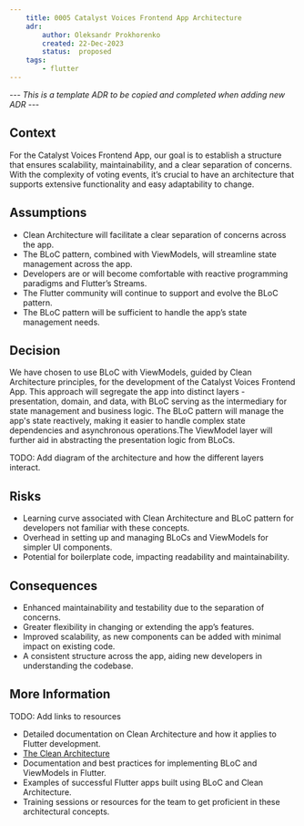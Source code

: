 ```yaml
---
    title: 0005 Catalyst Voices Frontend App Architecture
    adr:
        author: Oleksandr Prokhorenko
        created: 22-Dec-2023
        status:  proposed
    tags:
        - flutter
---
```


--- *This is a template ADR to be copied and completed when adding new ADR* ---

## Context

For the Catalyst Voices Frontend App, our goal is to establish a structure that ensures scalability,
maintainability, and a clear separation of concerns. With the complexity of voting events,
it’s crucial to have an architecture that supports extensive functionality and easy adaptability to change.

## Assumptions

* Clean Architecture will facilitate a clear separation of concerns across the app.
* The BLoC pattern, combined with ViewModels, will streamline state management across the app.
* Developers are or will become comfortable with reactive programming paradigms and Flutter’s Streams.
* The Flutter community will continue to support and evolve the BLoC pattern.
* The BLoC pattern will be sufficient to handle the app’s state management needs.

## Decision

We have chosen to use BLoC with ViewModels, guided by Clean Architecture principles,
for the development of the Catalyst Voices Frontend App. This approach will segregate the app into distinct layers - presentation, domain, and data, with BLoC serving as the intermediary for state management and business logic.
The BLoC pattern will manage the app's state reactively, making it easier to handle complex state dependencies and asynchronous operations.The ViewModel layer will further aid in abstracting the presentation logic from BLoCs.

TODO: Add diagram of the architecture and how the different layers interact.

## Risks

* Learning curve associated with Clean Architecture and BLoC pattern for developers not familiar with these concepts.
* Overhead in setting up and managing BLoCs and ViewModels for simpler UI components.
* Potential for boilerplate code, impacting readability and maintainability.

## Consequences

* Enhanced maintainability and testability due to the separation of concerns.
* Greater flexibility in changing or extending the app’s features.
* Improved scalability, as new components can be added with minimal impact on existing code.
* A consistent structure across the app, aiding new developers in understanding the codebase.

## More Information

TODO: Add links to resources

* Detailed documentation on Clean Architecture and how it applies to Flutter development.
* [The Clean Architecture](https://blog.cleancoder.com/uncle-bob/2012/08/13/the-clean-architecture.html)
* Documentation and best practices for implementing BLoC and ViewModels in Flutter.
* Examples of successful Flutter apps built using BLoC and Clean Architecture.
* Training sessions or resources for the team to get proficient in these architectural concepts.